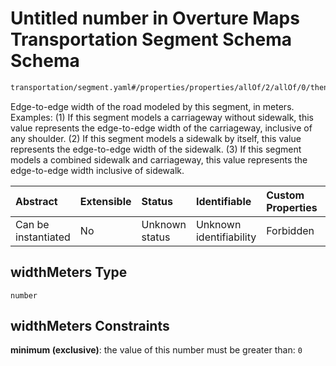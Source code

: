 # Untitled number in Overture Maps Transportation Segment Schema Schema

```txt
transportation/segment.yaml#/properties/properties/allOf/2/allOf/0/then/properties/widthMeters
```

Edge-to-edge width of the road modeled by this segment, in meters.
Examples: (1) If this segment models a carriageway without sidewalk, this value represents the edge-to-edge width of the carriageway, inclusive of any shoulder. (2) If this segment models a sidewalk by itself, this value represents the edge-to-edge width of the sidewalk. (3) If this segment models a combined sidewalk and carriageway, this value represents the edge-to-edge width inclusive of sidewalk.

| Abstract            | Extensible | Status         | Identifiable            | Custom Properties | Additional Properties | Access Restrictions | Defined In                                                                                                      |
| :------------------ | :--------- | :------------- | :---------------------- | :---------------- | :-------------------- | :------------------ | :-------------------------------------------------------------------------------------------------------------- |
| Can be instantiated | No         | Unknown status | Unknown identifiability | Forbidden         | Allowed               | none                | [segment.yaml\*](../../../../../../../tmp/jsonschema/schema/transportation/segment.yaml "open original schema") |

## widthMeters Type

`number`

## widthMeters Constraints

**minimum (exclusive)**: the value of this number must be greater than: `0`
